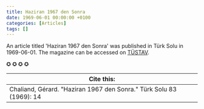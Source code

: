 ```yaml
---
title: Haziran 1967 den Sonra
date: 1969-06-01 00:00:00 +0100
categories: [Articles]
tags: []
---
```


An article titled 'Haziran 1967 den Sonra' was published in Türk Solu in 1969-06-01. The magazine can be accessed on [TÜSTAV](https://www.tustav.org/sureli-yayinlar-arsivi/turk-solu/).

✪ ✪ ✪ ✪



| Cite this:   |
|--------|
| Chaliand, Gérard. "Haziran 1967 den Sonra." Türk Solu 83 (1969): 14 

